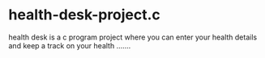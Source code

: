 # health-desk-project.c
health desk is a c program project where you can enter your health details and keep a track on your health .......
